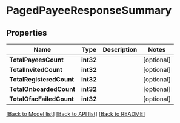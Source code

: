 # PagedPayeeResponseSummary

## Properties

Name | Type | Description | Notes
------------ | ------------- | ------------- | -------------
**TotalPayeesCount** | **int32** |  | [optional] 
**TotalInvitedCount** | **int32** |  | [optional] 
**TotalRegisteredCount** | **int32** |  | [optional] 
**TotalOnboardedCount** | **int32** |  | [optional] 
**TotalOfacFailedCount** | **int32** |  | [optional] 

[[Back to Model list]](../README.md#documentation-for-models) [[Back to API list]](../README.md#documentation-for-api-endpoints) [[Back to README]](../README.md)


